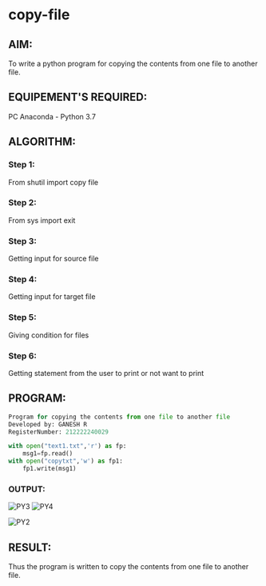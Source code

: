# copy-file
## AIM:
To write a python program for copying the contents from one file to another file.
## EQUIPEMENT'S REQUIRED: 
PC
Anaconda - Python 3.7
## ALGORITHM: 
### Step 1:
From shutil import copy file
### Step 2: 
From sys import exit 
### Step 3: 
Getting input for source file
### Step 4:  
Getting input for target file
### Step 5: 
Giving condition for files
### Step 6: 
Getting statement from the user to print or not want to print
## PROGRAM:
```PYTHON
Program for copying the contents from one file to another file
Developed by: GANESH R
RegisterNumber: 212222240029

with open("text1.txt",'r') as fp:
    msg1=fp.read()
with open("copytxt",'w') as fp1:
    fp1.write(msg1)
```
### OUTPUT:

![PY3](https://github.com/ganesha360/copy-file/assets/120884552/355687dc-40c9-47bc-b946-c6bcb26f2e3a)
![PY4](https://github.com/ganesha360/copy-file/assets/120884552/b7e976ff-a8da-44f2-b68a-e138b3ec721e)


![PY2](https://github.com/ganesha360/copy-file/assets/120884552/4c987e88-67a3-4020-ac4f-da5ba1229729)


## RESULT:
Thus the program is written to copy the contents from one file to another file.

